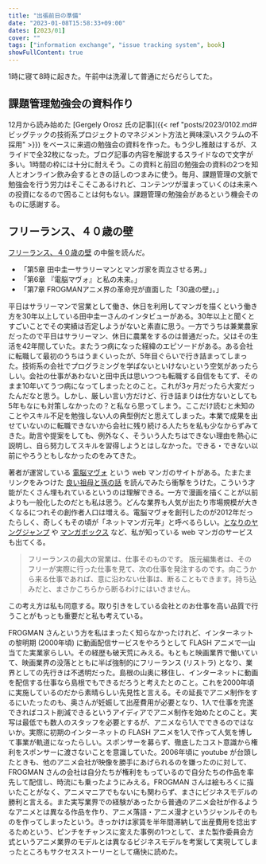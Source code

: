 ```yaml
---
title: "出張前日の準備"
date: "2023-01-08T15:58:33+09:00"
dates: [2023/01]
cover: ""
tags: ["information exchange", "issue tracking system", book]
showFullContent: true
---
```


1時に寝て8時に起きた。午前中は洗濯して普通にだらだらしてた。

## 課題管理勉強会の資料作り

12月から読み始めた [Gergely Orosz 氏の記事]({{< ref "posts/2023/0102.md#ビッグテックの技術系プロジェクトのマネジメント方法と興味深いスクラムの不採用" >}}) をベースに来週の勉強会の資料を作った。もう少し推敲はするが、スライドで全32枚になった。ブログ記事の内容を解説するスライドなので文字が多い。1時間の枠には十分に耐えそう。この資料と前回の勉強会の資料の2つを知人とオンライン飲み会するときの話しのつまみに使う。毎月、課題管理の文脈で勉強会を行う労力はそこそこあるけれど、コンテンツが溜まっていくのは未来への投資になるので困ることは何もない。課題管理の勉強会があるという機会そのものに感謝する。

## フリーランス、４０歳の壁

[フリーランス、４０歳の壁](https://www.diamond.co.jp/book/9784478065723.html) の中盤を読んだ。

* 「第5章 田中圭一サラリーマンとマンガ家を両立させる男。」
* 「第6章 『電脳マヴォ』と私の未来。」
* 「第7章 FROGMANアニメ界の革命児が直面した「30歳の壁」。」

平日はサラリーマンで営業として働き、休日を利用してマンガを描くという働き方を30年以上している田中圭一さんのインタビューがある。30年以上と聞くとすごいことでその実績は否定しようがないと素直に思う。一方でうちは兼業農家だったので平日はサラリーマン、休日に農業をするのは普通だった。父はその生活を42年間していた。またうつ病になった経緯のエピソードがある。ある会社に転職して最初のうちはうまくいったが、5年目ぐらいで行き詰まってしまった。技術系の会社でプログラミングを学ばないといけないという空気があったらしい。会社の仕事があわないと田中氏は思いつつも転職する自信をもてず、そのまま10年いてうつ病になってしまったとのこと。これが3ヶ月だったら大変だったんだなと思う。しかし、厳しい言い方だけど、行き詰まりは仕方ないとしても5年もなにも対策しなかったの？と私なら思ってしまう。ここだけ読むと未知のことやスキル不足を勉強しない人の典型例だと思えてしまった。本業で成果を出せていないのに転職できないから会社に残り続ける人たちを私も少なからずみてきた。助言や提案をしても、例外なく、そういう人たちはできない理由を熱心に説明し、自ら努力してスキルを習得しようとはしなかった。できる・できない以前にやろうともしなかったのをみてきた。

著者が運営している [電脳マヴォ](https://mavo.takekuma.jp/) という web マンガのサイトがある。たまたまリンクをみつけた [良い祖母と孫の話](https://mavo.takekuma.jp/title.php?title=48) を読んでみたら衝撃をうけた。こういう才能がたくさん埋もれているというのは理解できる。一方で漫画を描くことが以前よりも一般化したのだとも私は思う。どんな業界も人気が出たり市場規模が大きくなるにつれその創作者人口は増える。電脳マヴォを創刊したのが2012年だったらしく、奇しくもその頃が「ネットマンガ元年」と呼べるらしい。[となりのヤングジャンプ](https://tonarinoyj.jp/) や [マンガボックス](https://www.mangabox.me/) など、私が知っている web マンガのサービスも出てくる。

> フリーランスの最大の営業は、仕事そのものです。 版元編集者は、そのフリーが実際に行った仕事を見て、次の仕事を発注するのです。向こうから来る仕事であれば、意に沿わない仕事は、断ることもできます。持ち込みだと、まさかこちらから断るわけにはいきません。

この考え方は私も同意する。取り引きをしている会社とのお仕事を高い品質で行うことがもっとも重要だと私も考えている。

FROGMAN さんという方を私はまったく知らなかったけれど、インターネットの黎明期 (2000年頃) に動画配信サービスをやろうとして FLASH アニメで一山当てた実業家らしい。その経歴も破天荒にみえる。もともと映画業界で働いていて、映画業界の没落とともに半ば強制的にフリーランス (リストラ) となり、業界としての先行きは不透明だった。島根の山奥に移住し、インターネットに動画を配信する仕事なら島根でもできるだろうと考えたとのこと。これを2000年頃に実施しているのだから素晴らしい先見性と言える。その延長でアニメ制作をするにいたったのも、奥さんが妊娠して出産費用が必要となり、1人で仕事を完遂できればコスト削減できるというアイディアでアニメ制作を始めたとのこと。実写は最低でも数人のスタッフを必要とするが、アニメなら1人でできるのではないか。実際に初期のインターネットの FLASH アニメを1人で作って人気を博して事業が軌道になったらしい。スポンサーを募らず、徹底したコスト意識から権利をスポンサーに渡さないことを意識していた。2006年頃に youtube が台頭したときも、他のアニメ会社が映像を勝手にあげられるのを嫌ったのに対して、FROGMAN さんの会社は自分たちが権利をもっているので自分たちの作品を率先して配信し、時流にも乗ったようにみえる。FROGMAN さんは絵もろくに描いたことがなく、アニメマニアでもないにも関わらず、まさにビジネスモデルの勝利と言える。また実写業界での経験があったから普通のアニメ会社が作るようなアニメとは異なる作品を作り、アニメ落語・アニメ漫才というジャンルそのものを作ってしまったという。きっかけは家賃を半年間滞納して出産費用を捻出するためという、ピンチをチャンスに変えた事例の1つとして、また製作委員会方式というアニメ業界のモデルとは異なるビジネスモデルを考案して実現してしまったところもサクセスストーリーとして痛快に読めた。
